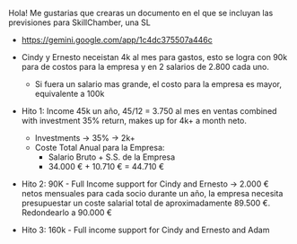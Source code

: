 Hola! Me gustarias que crearas un documento en el que se incluyan las previsiones para SkillChamber, una SL

- https://gemini.google.com/app/1c4dc375507a446c
- Cindy y Ernesto neceistan 4k al mes para gastos, esto se logra con 90k para de costos para la empresa y en 2 salarios de 2.800 cada uno. 
  - Si fuera un salario mas grande, el costo para la empresa es mayor, equivalente a 100k

- Hito 1: Income 45k un año, 45/12 = 3.750 al mes en ventas combined with investment 35% return, makes up for 4k+ a month neto.
  - Investments -> 35% -> 2k+
  - Coste Total Anual para la Empresa:
    - Salario Bruto + S.S. de la Empresa
    - 34.000 € + 10.710 € = 44.710 €

- Hito 2: 90K - Full Income support for Cindy and Ernesto -> 2.000 € netos mensuales para cada socio durante un año, la empresa necesita presupuestar un coste salarial total de aproximadamente 89.500 €. Redondearlo a 90.000 €

- Hito 3: 160k - Full income support for Cindy and Ernesto and Adam
